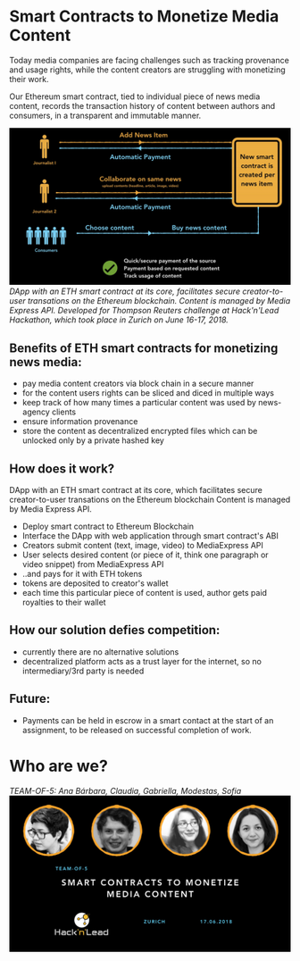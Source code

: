 # Smart Contracts to Monetize Media Content
Today media companies are facing challenges such as tracking provenance and usage rights, while the content creators are struggling with monetizing their work.

Our Ethereum smart contract, tied to individual piece of news media content, records the transaction history of content between authors and consumers, in a transparent and immutable manner.

![SMART CONTRACT SOLUTION PROPOSAL](https://github.com/mfilipav/NewsSmartContracts/blob/master/misc/img2.jpg)
*DApp with an ETH smart contract at its core, facilitates secure creator-to-user transations on the Ethereum blockchain. Content is managed by Media Express API. Developed for Thompson Reuters challenge at Hack'n'Lead Hackathon, which took place in Zurich on June 16-17, 2018.*

## Benefits of ETH smart contracts for monetizing news media:
  - pay media content creators via block chain in a secure manner
  - for the content users rights can be sliced and diced in multiple ways
  - keep track of how many times a particular content was used by news-agency clients
  - ensure information provenance
  - store the content as decentralized encrypted files which can be unlocked only by a private hashed key

## How does it work?
DApp with an ETH smart contract at its core, which facilitates secure creator-to-user transations on the Ethereum blockchain
Content is managed by Media Express API.
  - Deploy smart contract to Ethereum Blockchain
  - Interface the DApp with web application through smart contract's ABI
  - Creators submit content (text, image, video) to MediaExpress API
  - User selects desired content (or piece of it, think one paragraph or video snippet) from MediaExpress API
  - ..and pays for it with ETH tokens
  - tokens are deposited to creator's wallet
  - each time this particular piece of content is used, author gets paid royalties to their wallet

## How our solution defies competition:
- currently there are no alternative solutions
- decentralized platform acts as a trust layer for the internet, so no intermediary/3rd party is needed

## Future:
- Payments can be held in escrow in a smart contact at the start of an assignment, to be released on successful completion of work.

# Who are we?
*TEAM-OF-5: Ana Bárbara, Claudia, Gabriella, Modestas, Sofia*
![TEAM-OF-5](https://github.com/mfilipav/NewsSmartContracts/blob/master/misc/img1.jpg)
